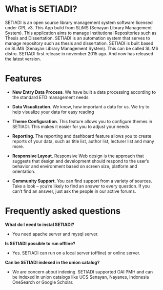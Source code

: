 # What is SETIADI?
SETIADI is an open source library management system software licensed under GPL v3. This App build from SLiMS (Senayan Library Management System). This application aims to manage Institutional Repositories such as Thesis and Dissertation.
SETIADI is an automation system that serves to manage repository such as thesis and dissertation. SETIADI is built based on SLiMS (Senayan Library Management System). This can be called SLiMS distro. SETIADI first release in november 2015 ago. And now has released the latest version.

# Features
  * **New Entry Data Process**. We have built a data processing according to the standard ETD management needs

  * **Data Visualization**. We know, how important a data for us. We try to help visualize your data for easy reading

  * **Theme Configuration**. This feature allows you to configure themes in SETIADI. This makes it easier for you to adjust your needs

  * **Reporting**. The reporting and dashboard feature allows you to create reports of your data, such as title list, author list, lecturer list and many more.

  * **Responsive Layout**. Responsive Web design is the approach that suggests that design and development should respond to the user’s behavior and environment based on screen size, platform and orientation.

  * **Community Support**. You can find support from a variety of sources. Take a look – you’re likely to find an answer to every question. If you can’t find an answer, just ask the people in our active forums.


# Frequently asked questions
**What do I need to instal SETIADI?**

  - You need apache server and mysql server.
  
**Is SETIADI possible to run offline?**

  - Yes. SETIADI can run on a local server (offline) or online server.
  
**Can be SETIADI indexed in the union catalog?**

  - We are concern about indexing. SETIADI supported OAI PMH and can be indexed in union catalogs like UCS Senayan, Nayanes, Indonesia OneSearch or Google Scholar.
